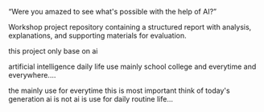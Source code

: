 “Were you amazed to see what's possible with the help of AI?”

Workshop project repository containing a structured report with analysis, explanations, and supporting materials for evaluation.



this project only base on ai 


artificial intelligence daily life use mainly school college and everytime and everywhere....


the mainly use for everytime this is most important think of today's generation ai is not ai is use for daily routine life...
